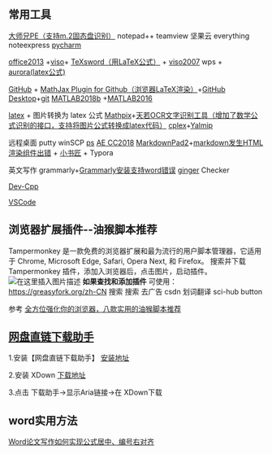 ## 常用工具
[大师兄PE（支持m.2固态盘识别）](https://www.52pojie.cn/thread-580716-1-1.html)
notepad++		teamview 	坚果云	everything	noteexpress	 [pycharm](https://www.cnblogs.com/flyLove/p/9322698.html)	

[office2013](https://blog.csdn.net/ZUFE_ZXh/article/details/72598601)	+[viso](https://blog.csdn.net/qq_20372833/article/details/79524803)+ [TeXsword（用LaTeX公式）](https://www.bbsmax.com/A/pRdB2yX9dn/) + [viso2007](http://www.ddooo.com/softdown/59233.htm)
wps + [aurora(latex公式)](https://blog.csdn.net/m0_37907383/article/details/90238946)

[GitHub](https://blog.csdn.net/qq_41782425/article/details/85183250) + [MathJax Plugin for Github（浏览器LaTeX渲染）](https://chrome.google.com/webstore/detail/mathjax-plugin-for-github/ioemnmodlmafdkllaclgeombjnmnbima?utm_source=chrome-app-launcher-info-dialog)+[GitHub Desktop](https://help.github.com/cn/desktop/getting-started-with-github-desktop/creating-your-first-repository-using-github-desktop)+[git](https://www.jianshu.com/p/72239691b88c)
[MATLAB2018b](https://blog.csdn.net/josslyn/article/details/79898261) +[MATLAB2016](https://blog.csdn.net/f156207495/article/details/77917778)

[latex](https://www.jianshu.com/p/a0754706ad33)  +  图片转换为 latex 公式 [Mathpix](https://mathpix.com/)+[天若OCR文字识别工具（增加了数学公式识别的接口，支持将图片公式转换成latex代码）](https://www.ghpym.com/trocr.html)
[cplex](https://blog.csdn.net/funine/article/details/88064664)+[Yalmip](https://yalmip.github.io/)

远程桌面 putty winSCP
[ps](https://blog.csdn.net/qq_23591767/article/details/81233411)  [AE CC2018](https://jingyan.baidu.com/article/3c48dd34ae5922e10ae35874.html)
[MarkdownPad2](https://www.jianshu.com/p/888322c6bf6d)+[markdown发生HTML渲染组件出错](https://blog.csdn.net/geekqian/article/details/78342581) + [小书匠](http://soft.xiaoshujiang.com/) + Typora

英文写作 grammarly+[Grammarly安装支持word错误](https://blog.csdn.net/qwerasdf_1_2/article/details/82143366)  [ginger](http://www.ddooo.com/softdown/107398.htm#dltab)  Checker

[Dev-Cpp](https://www.dotcpp.com/wp/836.html)

[VSCode](https://blog.csdn.net/yanwennian/article/details/103372880)

## 浏览器扩展插件--油猴脚本推荐
Tampermonkey 是一款免费的浏览器扩展和最为流行的用户脚本管理器，它适用于 Chrome, Microsoft Edge, Safari, Opera Next, 和 Firefox。 
搜索并下载 Tampermonkey 插件，添加入浏览器后，点击图片，启动插件。
![在这里插入图片描述](https://img-blog.csdnimg.cn/20190718113314547.png?x-oss-process=image/watermark,type_ZmFuZ3poZW5naGVpdGk,shadow_10,text_aHR0cHM6Ly9ibG9nLmNzZG4ubmV0L2NoZXN0bnV0c3M=,size_16,color_FFFFFF,t_70)
**如果查找和添加插件**
可使用： https://greasyfork.org/zh-CN    搜索
搜索 去广告    csdn	  划词翻译	sci-hub button

参考
[全方位强化你的浏览器，八款实用的油猴脚本推荐](https://mp.weixin.qq.com/s?__biz=MzIwMzUxMDY1MA==&mid=2247497843&idx=1&sn=c1a1237883804e05408a439288af40a4&chksm=96ccfe66a1bb77709b7235b899135fd9390ede73cf72ede5438f51af5e7374ad9c2ecec697e3&scene=0&xtrack=1&key=0c05566442c631fc8510e1c9b80bc035bb232dd3d863c890f570018376fb266a3ea5f5f5545a03c3d26b6c6796e96d5e3f1cda520a64b30e6b6d648fdbd868acc01705e69ca4cc456089ad3da536527e&ascene=1&uin=MTU4Mjc1MzEyMQ==&devicetype=Windows%2010&version=62060833&lang=zh_CN&pass_ticket=e9OfqrjMNcyUYZvrvBGvNefymfRT/rQN79MbUiJcxxTlJomYf6N8yEtkElJGr3T8)



## [网盘直链下载助手](https://www.baiduyun.wiki/)

1.安装【网盘直链下载助手】	[安装地址](https://www.baiduyun.wiki/install.html)

2.安装 XDown [下载地址](https://www.jb51.net/softs/682356.html)

3.点击 下载助手->显示Aria链接->在 XDown下载


## word实用方法
[Word论文写作如何实现公式居中、编号右对齐](http://xinzhi.wenda.so.com/a/1542514863209289)






